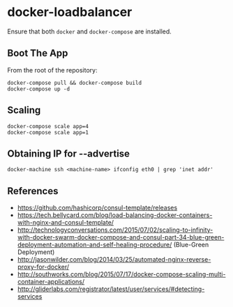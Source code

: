 # docker-loadbalancer

Ensure that both `docker` and `docker-compose` are installed.

## Boot The App

From the root of the repository:

```shell
docker-compose pull && docker-compose build
docker-compose up -d
```

## Scaling

```shell
docker-compose scale app=4
docker-compose scale app=1
```

## Obtaining IP for --advertise

```shell
docker-machine ssh <machine-name> ifconfig eth0 | grep 'inet addr'
```

## References
- https://github.com/hashicorp/consul-template/releases
- https://tech.bellycard.com/blog/load-balancing-docker-containers-with-nginx-and-consul-template/
- http://technologyconversations.com/2015/07/02/scaling-to-infinity-with-docker-swarm-docker-compose-and-consul-part-34-blue-green-deployment-automation-and-self-healing-procedure/ (Blue-Green Deployment)
- http://jasonwilder.com/blog/2014/03/25/automated-nginx-reverse-proxy-for-docker/
- http://southworks.com/blog/2015/07/17/docker-compose-scaling-multi-container-applications/
- http://gliderlabs.com/registrator/latest/user/services/#detecting-services
